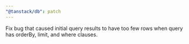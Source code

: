 ```yaml
---
"@tanstack/db": patch
---
```


Fix bug that caused initial query results to have too few rows when query has orderBy, limit, and where clauses.
